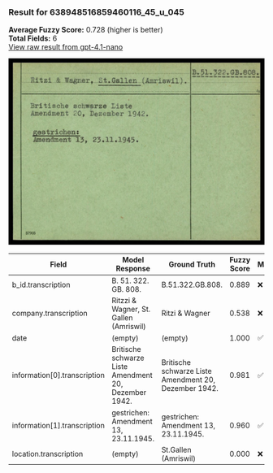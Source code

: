### Result for 638948516859460116_45_u_045
**Average Fuzzy Score:** 0.728 (higher is better)<br>
**Total Fields:** 6<br>
[View raw result from gpt-4.1-nano](https://github.com/RISE-UNIBAS/humanities_data_benchmark/blob/main/results/2025-10-24/T0308/request_T0308_638948516859460116_45_u_045.json)

<img src="https://github.com/RISE-UNIBAS/humanities_data_benchmark/blob/main/benchmarks/blacklist/images/638948516859460116_45_u_045.jpg?raw=true" alt="638948516859460116_45_u_045" width="600px">

| Field | Model Response | Ground Truth | Fuzzy Score | Match |
|-------|----------------|--------------|-------------|-------|
| b_id.transcription | B. 51. 322. GB. 808. | B.51.322.GB.808. | 0.889 | ❌ |
| company.transcription | Ritzzi & Wagner, St. Gallen (Amriswil) | Ritzi & Wagner | 0.538 | ❌ |
| date | (empty) | (empty) | 1.000 | ✅ |
| information[0].transcription | Britische schwarze Liste Amendment 20, Dezember 1942. | Britische schwarze Liste<br>Amendment 20, Dezember 1942. | 0.981 | ✅ |
| information[1].transcription |  gestrichen: Amendment 13, 23.11.1945. | gestrichen:<br>Amendment 13, 23.11.1945. | 0.960 | ✅ |
| location.transcription | (empty) | St.Gallen (Amriswil) | 0.000 | ❌ |
